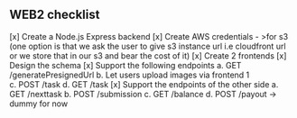 ## WEB2 checklist

[x] Create a Node.js Express backend
[x] Create AWS credentials - >for s3 (one option is that we ask the user to give s3 instance url i.e cloudfront url or we store that in our s3 and bear the cost of it)
[x] Create 2 frontends
[x] Design the schema
[x] Support the following endpoints
a. GET /generatePresignedUrl
b. Let users upload images via frontend 1  
 c. POST /task
d. GET /task
[x] Support the endpoints of the other side
a. GET /nexttask
b. POST /submission
c. GET /balance
d. POST /payout → dummy for now
